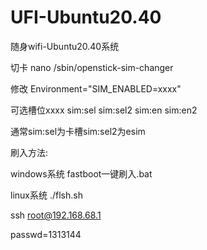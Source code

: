 # UFI-Ubuntu20.40


随身wifi-Ubuntu20.40系统

切卡
nano /sbin/openstick-sim-changer

修改
Environment="SIM_ENABLED=xxxx"

可选槽位xxxx
sim:sel  sim:sel2  sim:en  sim:en2

通常sim:sel为卡槽sim:sel2为esim


刷入方法:

windows系统
fastboot一键刷入.bat

linux系统
./flsh.sh


ssh root@192.168.68.1

passwd=1313144
